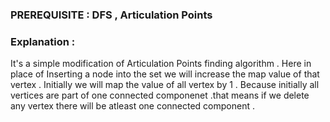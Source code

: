 
### PREREQUISITE : DFS , Articulation Points

### Explanation : 
It's a simple modification of Articulation Points finding algorithm . Here in place of Inserting a node into the set we will increase the map value of that vertex .
Initially we will map the value of all vertex by 1 . Because initially all vertices are part of one connected componenet .that means if we delete any vertex there will be atleast
one connected component .
